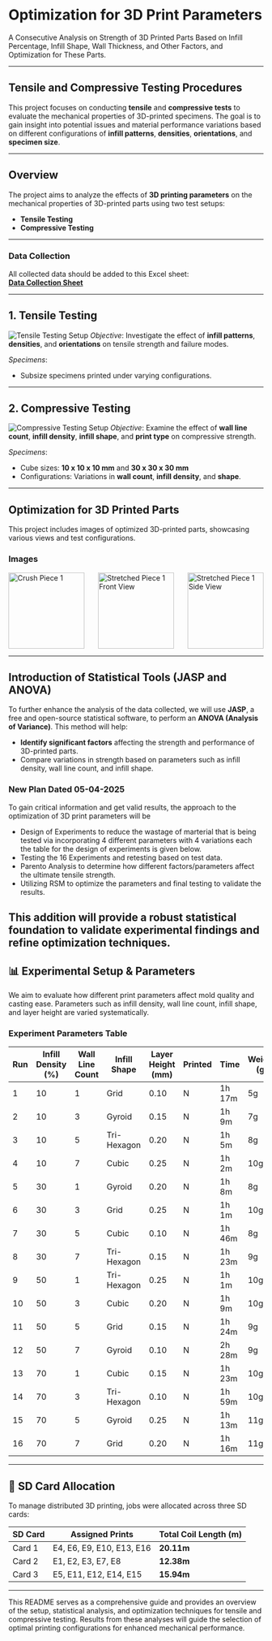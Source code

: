 # Optimization for 3D Print Parameters
A Consecutive Analysis on Strength of 3D Printed Parts Based on Infill Percentage, Infill Shape, Wall Thickness, and Other Factors, and Optimization for These Parts.

---

## Tensile and Compressive Testing Procedures
This project focuses on conducting **tensile** and **compressive tests** to evaluate the mechanical properties of 3D-printed specimens. The goal is to gain insight into potential issues and material performance variations based on different configurations of **infill patterns**, **densities**, **orientations**, and **specimen size**.

---

## Overview
The project aims to analyze the effects of **3D printing parameters** on the mechanical properties of 3D-printed parts using two test setups:
- **Tensile Testing**
- **Compressive Testing**

---

### Data Collection
All collected data should be added to this Excel sheet:  
[**Data Collection Sheet**](https://kluniversityin-my.sharepoint.com/:x:/g/personal/2100070036_kluniversity_in/EQ-lFUcfcStDj6tSOiSIfe4BCcFKMRETumc8dLTqK5-3vw?e=WKx98z)

---

## 1. Tensile Testing
![Tensile Testing Setup](https://github.com/TwistedMystery/Optimization-for-3D-printed-parts-/blob/main/Picture1.png)
*Objective*: Investigate the effect of **infill patterns**, **densities**, and **orientations** on tensile strength and failure modes.  

*Specimens*:  
- Subsize specimens printed under varying configurations.

---

## 2. Compressive Testing
![Compressive Testing Setup](https://github.com/TwistedMystery/Optimization-for-3D-printed-parts-/blob/main/Picture2.png)
*Objective*: Examine the effect of **wall line count**, **infill density**, **infill shape**, and **print type** on compressive strength.  

*Specimens*:  
- Cube sizes: **10 x 10 x 10 mm** and **30 x 30 x 30 mm**  
- Configurations: Variations in **wall count**, **infill density**, and **shape**.

---

## Optimization for 3D Printed Parts
This project includes images of optimized 3D-printed parts, showcasing various views and test configurations.

### Images
<div style="display: flex; justify-content: space-between; gap: 10px;">
  <img src="https://github.com/TwistedMystery/Optimization-for-3D-printed-parts-/blob/main/Crush%20Piece%201.jpg" width="150" alt="Crush Piece 1">
  <img src="https://github.com/TwistedMystery/Optimization-for-3D-printed-parts-/blob/main/Stretched%20Piece%201%20front%20view.jpg" width="150" alt="Stretched Piece 1 Front View">
  <img src="https://github.com/TwistedMystery/Optimization-for-3D-printed-parts-/blob/main/Stretched%20Piece%201%20side%20view.jpg" width="150" alt="Stretched Piece 1 Side View">
</div>

---

## Introduction of Statistical Tools (JASP and ANOVA)
To further enhance the analysis of the data collected, we will use **JASP**, a free and open-source statistical software, to perform an **ANOVA (Analysis of Variance)**. This method will help:
- **Identify significant factors** affecting the strength and performance of 3D-printed parts.
- Compare variations in strength based on parameters such as infill density, wall line count, and infill shape.

### New Plan Dated 05-04-2025
To gain critical information and get valid results, the approach to the optimization of 3D print parameters will be
- Design of Experiments to reduce the wastage of marterial that is being tested via incorporating 4 different parameters with 4 variations each the table for the design of experiments is given below.
- Testing the 16 Experiments and retesting based on test data.
- Parento Analysis to determine how different factors/parameters affect the ultimate tensile strength.
- Utilizing RSM to optimize the parameters and final testing to validate the results.

This addition will provide a robust statistical foundation to validate experimental findings and refine optimization techniques.
---

## 📊 Experimental Setup & Parameters

We aim to evaluate how different print parameters affect mold quality and casting ease. Parameters such as infill density, wall line count, infill shape, and layer height are varied systematically.

### Experiment Parameters Table

| Run | Infill Density (%) | Wall Line Count | Infill Shape | Layer Height (mm) | Printed | Time   | Weight (g) | Coil Length (m) | Tested |
|-----|--------------------|------------------|--------------|-------------------|---------|--------|------------|------------------|--------|
| 1   | 10                 | 1                | Grid         | 0.10              | N       | 1h 17m | 5g         | 1.75m            | N      |
| 2   | 10                 | 3                | Gyroid       | 0.15              | N       | 1h 9m  | 7g         | 2.27m            | N      |
| 3   | 10                 | 5                | Tri-Hexagon  | 0.20              | N       | 1h 5m  | 8g         | 2.84m            | N      |
| 4   | 10                 | 7                | Cubic        | 0.25              | N       | 1h 2m  | 10g        | 3.33m            | N      |
| 5   | 30                 | 1                | Gyroid       | 0.20              | N       | 1h 8m  | 8g         | 2.84m            | N      |
| 6   | 30                 | 3                | Grid         | 0.25              | N       | 1h 1m  | 10g        | 3.31m            | N      |
| 7   | 30                 | 5                | Cubic        | 0.10              | N       | 1h 46m | 8g         | 2.60m            | N      |
| 8   | 30                 | 7                | Tri-Hexagon  | 0.15              | N       | 1h 23m | 9g         | 2.92m            | N      |
| 9   | 50                 | 1                | Tri-Hexagon  | 0.25              | N       | 1h 1m  | 10g        | 3.44m            | N      |
| 10  | 50                 | 3                | Cubic        | 0.20              | N       | 1h 9m  | 10g        | 3.22m            | N      |
| 11  | 50                 | 5                | Grid         | 0.15              | N       | 1h 24m | 9g         | 3.07m            | N      |
| 12  | 50                 | 7                | Gyroid       | 0.10              | N       | 2h 28m | 9g         | 3.08m            | N      |
| 13  | 70                 | 1                | Cubic        | 0.15              | N       | 1h 23m | 10g        | 3.24m            | N      |
| 14  | 70                 | 3                | Tri-Hexagon  | 0.10              | N       | 1h 59m | 10g        | 3.25m            | N      |
| 15  | 70                 | 5                | Gyroid       | 0.25              | N       | 1h 13m | 11g        | 3.70m            | N      |
| 16  | 70                 | 7                | Grid         | 0.20              | N       | 1h 16m | 11g        | 3.57m            | N      |

---

## 💾 SD Card Allocation

To manage distributed 3D printing, jobs were allocated across three SD cards:

| SD Card | Assigned Prints                  | Total Coil Length (m) |
|---------|----------------------------------|------------------------|
| Card 1  | E4, E6, E9, E10, E13, E16         | **20.11m**             |
| Card 2  | E1, E2, E3, E7, E8                | **12.38m**             |
| Card 3  | E5, E11, E12, E14, E15            | **15.94m**             |

---

This README serves as a comprehensive guide and provides an overview of the setup, statistical analysis, and optimization techniques for tensile and compressive testing. Results from these analyses will guide the selection of optimal printing configurations for enhanced mechanical performance.

